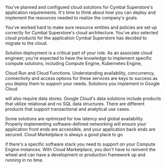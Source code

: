 You've planned and configured cloud solutions for Cymbal Superstore's application requirements. It's time to think about how you can deploy and implement the resources needed to realize the company's goals.

You've worked hard to make sure resource entities and policies are set up correctly for Cymbal Superstore's cloud architecture. You've also selected cloud products for the application Cymbal Superstore has decided to migrate to the cloud.

Solution deployment is a critical part of your role. As an associate cloud engineer, you're expected to have the knowledge to implement specific compute solutions, including Compute Engine, Kubernetes Engine,

Cloud Run and Cloud Functions. Understanding availability, concurrency, connectivity and access options for these services are keys to success as you deploy them to support your needs. Solutions you implement in Google Cloud

will also require data stores. Google Cloud's data solutions include products that utilize relational and no SQL data structures. There are different products that support transactional and analytical use cases.

Some solutions are optimized for low latency and global availability. Properly implementing software-defined networking will ensure your application front ends are accessible, and your application back ends are secured. Cloud Marketplace is always a good place to go

if there's a specific software stack you need to support on your Compute Engine instances. With Cloud Marketplace, you don't have to reinvent the wheel and can have a development or production framework up and running in no time.